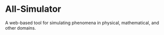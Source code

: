 # All-Simulator
A web-based tool for simulating phenomena in physical, mathematical, and other domains.
